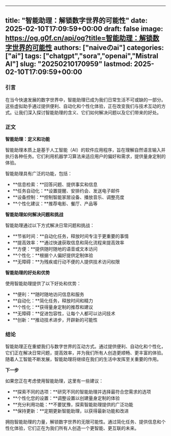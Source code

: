 
---
title: "智能助理：解锁数字世界的可能性"
date: 2025-02-10T17:09:59+00:00
draft: false
image: https://og.g0f.cn/api/og?title=智能助理：解锁数字世界的可能性
authors: ["naiveのai"]
categories: ["ai"]
tags: ["chatgpt","sora","openai","Mistral AI"]
slug: "20250210170959"
lastmod: 2025-02-10T17:09:59+00:00
---
### 引言

在当今快速发展的数字世界中，智能助理已成为我们日常生活不可或缺的一部分。这些虚拟助手通过提供便利、自动化和个性化体验，正在改变我们与技术互动的方式。让我们深入探讨智能助理的含义、它们如何解决问题以及它们带来的好处。

### 正文

**智能助理：定义和功能**

智能助理本质上是基于人工智能（AI）的软件应用程序，旨在理解自然语言输入并执行各种任务。它们利用机器学习算法来适应用户的偏好和需求，提供量身定制的体验。

智能助理具有广泛的功能，包括：

- **信息检索：**回答问题、提供事实和信息
- **任务自动化：**设置提醒、安排约会、发送电子邮件
- **设备控制：**控制智能家居设备、播放音乐、调整亮度
- **个性化建议：**推荐电影、餐厅、产品等

**智能助理如何解决问题和挑战**

智能助理通过以下方式解决日常问题和挑战：

- **节省时间：**自动化任务，释放时间专注于更重要的事情
- **提高效率：**通过快速获取信息和简化流程来提高效率
- **方便：**提供随时随地的语音或文本访问
- **个性化：**根据个人偏好提供定制体验
- **无障碍：**为残疾或行动不便的人提供技术访问权限

**智能助理的好处和优势**

使用智能助理提供了以下好处和优势：

- **便利：**随时随地访问信息和服务
- **自动化：**简化任务，释放时间和精力
- **个性化：**获得量身定制的推荐和建议
- **无障碍：**促进包容性，让每个人都可以访问技术
- **创新：**推动技术进步，开辟新的可能性

### 结论

智能助理正在重塑我们与数字世界的互动方式。通过提供便利、自动化和个性化，它们正在解决日常问题，提高效率，并为我们所有人创造更顺畅、更丰富的体验。随着人工智能不断发展，智能助理将继续在我们的生活中发挥至关重要的作用。

**下一步**

如果您正在考虑使用智能助理，这里有一些建议：

- **探索不同的选项：**研究不同的智能助理并选择最符合您需求的选项
- **个性化您的设置：**调整设置以创建量身定制的体验
- **充分利用功能：**不要犹豫，探索智能助理提供的广泛功能
- **保持更新：**定期更新智能助理，以获得最新功能和改进

拥抱智能助理的力量，解锁数字世界的无限可能性。通过简化任务、提供信息和个性化体验，它们正在为我们所有人创造一个更智能、更互联的未来。